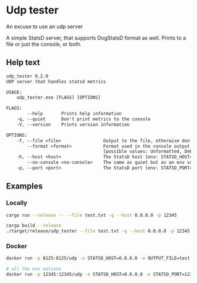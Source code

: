 # Udp tester

An excuse to use an udp server

A simple StatsD server, that supports DogStatsD format as well.
Prints to a file or just the console, or both.

## Help text

```txt
udp_tester 0.2.0
UDP server that handles statsd metrics

USAGE:
    udp_tester.exe [FLAGS] [OPTIONS]

FLAGS:
        --help       Prints help information
    -q, --quiet      Don't print metrics to the console
    -V, --version    Prints version information

OPTIONS:
    -f, --file <file>                Output to the file, otherwise don't output to any file [env: OUTPUT_FILE=]
        --format <format>            Format used in the console output [env: CONSOLE_FORMAT=]  [default: unformatted]
                                     [possible values: Unformatted, Debug, Text, ]
    -h, --host <host>                The StatsD host [env: STATSD_HOST=]  [default: 127.0.0.1]       
        --no-console <no-console>    The same as quiet but as an env var [env: NO_STDOUT=]
    -p, --port <port>                The StatsD port [env: STATSD_PORT=]  [default: 8125]
```

## Examples

### Locally

```sh
cargo run --release -- --file test.txt -q --host 0.0.0.0 -p 12345
```

```sh
cargo build --release
./target/release/udp_tester --file test.txt -q --host 0.0.0.0 -p 12345
```

### Docker

```sh
docker run -p 8125:8125/udp -e STATSD_HOST=0.0.0.0 -e OUTPUT_FILE=test.txt thomas9911/udp_tester

# all the env options
docker run -p 12345:12345/udp -e STATSD_HOST=0.0.0.0 -e STATSD_PORT=12345 -e OUTPUT_FILE=test.txt -e NO_STDOUT=1 thomas9911/udp_tester
```
